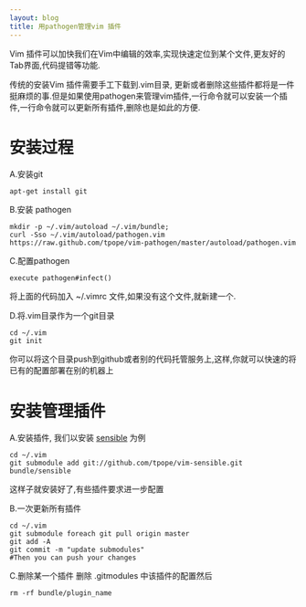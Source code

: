 ```yaml
---
layout: blog
title: 用pathogen管理vim 插件
---
```


Vim 插件可以加快我们在Vim中编辑的效率,实现快速定位到某个文件,更友好的Tab界面,代码提错等功能.

传统的安装Vim 插件需要手工下载到.vim目录, 更新或者删除这些插件都将是一件挺麻烦的事.但是如果使用pathogen来管理vim插件,一行命令就可以安装一个插件,一行命令就可以更新所有插件,删除也是如此的方便.

安装过程
===

A.安装git

```
apt-get install git
```

B.安装 pathogen

```
mkdir -p ~/.vim/autoload ~/.vim/bundle; 
curl -Sso ~/.vim/autoload/pathogen.vim https://raw.github.com/tpope/vim-pathogen/master/autoload/pathogen.vim
```

C.配置pathogen

```
execute pathogen#infect()
```

将上面的代码加入 ~/.vimrc 文件,如果没有这个文件,就新建一个.

D.将.vim目录作为一个git目录
```
cd ~/.vim
git init
```
你可以将这个目录push到github或者别的代码托管服务上,这样,你就可以快速的将已有的配置部署在别的机器上

安装管理插件
===

A.安装插件, 我们以安装 [sensible](https://github.com/tpope/vim-sensible) 为例

```
cd ~/.vim
git submodule add git://github.com/tpope/vim-sensible.git bundle/sensible
```

这样子就安装好了,有些插件要求进一步配置

B.一次更新所有插件

```
cd ~/.vim
git submodule foreach git pull origin master
git add -A
git commit -m "update submodules"
#Then you can push your changes
```

C.删除某一个插件
删除 .gitmodules 中该插件的配置然后

```
rm -rf bundle/plugin_name
```
